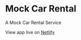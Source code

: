 # Mock Car Rental

A Mock Car Rental Service

View app live on [Netlify](https://mock-carrentals.netlify.app/)
